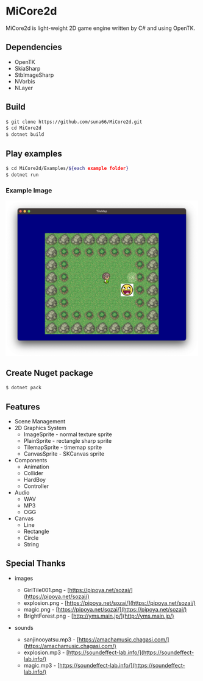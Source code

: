 # MiCore2d
MiCore2d is light-weight 2D game engine written by C# and using OpenTK.

## Dependencies

- OpenTK
- SkiaSharp
- StbImageSharp
- NVorbis
- NLayer

## Build

```sh
$ git clone https://github.com/suna66/MiCore2d.git
$ cd MiCore2d
$ dotnet build
```

## Play examples

```sh
$ cd MiCore2d/Examples/${each example folder}
$ dotnet run
```

### Example Image

![](./screenshot/example01.png)

## Create Nuget package

```sh
$ dotnet pack
```

## Features

- Scene Management
- 2D Graphics System
  - ImageSprite - normal texture sprite
  - PlainSprite - rectangle sharp sprite
  - TilemapSprite - timemap sprite
  - CanvasSprite - SKCanvas sprite
- Components
  - Animation
  - Collider
  - HardBoy
  - Controller
- Audio
  - WAV
  - MP3
  - OGG
- Canvas
  - Line
  - Rectangle
  - Circle
  - String


## Special Thanks

- images
  - GirlTile001.png -  [https://pipoya.net/sozai/](https://pipoya.net/sozai/)
  - explosion.png -  [https://pipoya.net/sozai/](https://pipoya.net/sozai/)
  - magic.png -  [https://pipoya.net/sozai/](https://pipoya.net/sozai/)
  - BrightForest.png -  [http://yms.main.jp/](http://yms.main.jp/)

- sounds
  - sanjinooyatsu.mp3 -  [https://amachamusic.chagasi.com/](https://amachamusic.chagasi.com/)
  - explosion.mp3 -  [https://soundeffect-lab.info/](https://soundeffect-lab.info/)
  - magic.mp3 -  [https://soundeffect-lab.info/](https://soundeffect-lab.info/)
